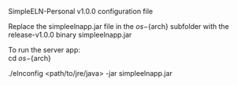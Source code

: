 SimpleELN-Personal v1.0.0 configuration file

Replace the simpleelnapp.jar file in the ${os}-${arch} subfolder with the release-v1.0.0 binary simpleelnapp.jar

To run the server app:  
cd ${os}-${arch}

./elnconfig <path/to/jre/java> -jar simpleelnapp.jar
